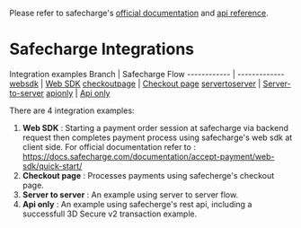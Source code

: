 Please refer to safecharge's [official documentation](https://docs.safecharge.com/documentation/payment-overview/intro/) and [api reference](https://www.safecharge.com/docs/API/main/indexMain_v1_0.html?json#).

# Safecharge Integrations
Integration examples 
Branch | Safecharge Flow
------------ | -------------
[websdk](https://github.com/moustaphastar/safecharge/tree/websdk) | [Web SDK](https://docs.safecharge.com/documentation/accept-payment/web-sdk/quick-start/)
[checkoutpage](https://github.com/moustaphastar/safecharge/tree/checkoutpage) | [Checkout page](https://docs.safecharge.com/documentation/accept-payment/checkout-page/quick-start/)
[servertoserver](https://github.com/moustaphastar/safecharge/tree/servertoserver) | [Server-to-server](https://docs.safecharge.com/documentation/accept-payment/server-to-server/)
[apionly](https://github.com/moustaphastar/safecharge/tree/apionly) | [Api only](https://docs.safecharge.com/documentation/accept-payment/server-to-server/server-side-only-integration/)

There are 4 integration examples:
1) **Web SDK** : Starting a payment order session at safecharge via backend request then completes payment process using safecharge's web sdk at client side. For official documentation refer to : https://docs.safecharge.com/documentation/accept-payment/web-sdk/quick-start/
2) **Checkout page** : Processes payments using safecherge's checkout page.
3) **Server to server** : An example using server to server flow.
4) **Api only** : An example using safecherge's rest api, including a successfull 3D Secure v2 transaction example.
